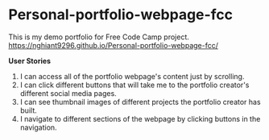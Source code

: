 # Personal-portfolio-webpage-fcc
This is my demo portfolio for Free Code Camp project. https://nghiant9296.github.io/Personal-portfolio-webpage-fcc/

**User Stories**

1. I can access all of the portfolio webpage's content just by scrolling.
2. I can click different buttons that will take me to the portfolio creator's different social media pages.
3. I can see thumbnail images of different projects the portfolio creator has built.
4. I navigate to different sections of the webpage by clicking buttons in the navigation.
